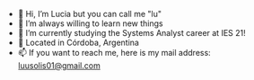 - 👋 Hi, I’m Lucia but you can call me "lu"
- 👀 I’m always willing to learn new things
- 🌱 I’m currently studying the Systems Analyst career at IES 21!
- 📍  Located in Córdoba, Argentina 
- 📫 If you want to reach me, here is my mail address: luusolis01@gmail.com 

<!---
lusolis/lusolis is a ✨ special ✨ repository because its `README.md` (this file) appears on your GitHub profile.
You can click the Preview link to take a look at your changes.
--->
